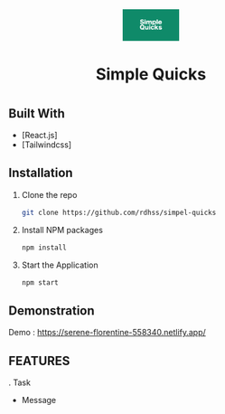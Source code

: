 <div align="center">
  <img alt="Logo" src="./src/assets/icons/Cover.svg" width="100" />
</div>
<h1 align="center">
Simple Quicks
</h1>


#

## Built With

- [React.js]
- [Tailwindcss]


## Installation

1. Clone the repo
   ```sh
   git clone https://github.com/rdhss/simpel-quicks
   ```
2. Install NPM packages
   ```sh
   npm install
   ```
3. Start the Application
   ```sh
   npm start
   ```

## Demonstration

Demo : https://serene-florentine-558340.netlify.app/


## FEATURES

. Task

- Message

